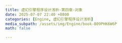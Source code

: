 ```yaml
---
title: 虚幻引擎程序设计浅析-第四章-对象
date: 2025-07-07 22:40 +0800
categories: [Engine, 虚幻引擎程序设计浅析]
media_subpath: /assets/img/Engine/book-B09PHK6W6P
math: false

---
```


### 